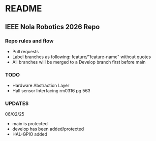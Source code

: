 # README 

## IEEE Nola Robotics 2026 Repo

### Repo rules and flow

- Pull requests
- Label branches as following: feature/"feature-name" without quotes
- All branches will be merged to a Develop branch first before main

### TODO

- Hardware Abstraction Layer
- Hall sensor Interfacing rm0316 pg.563

### UPDATES

 06/02/25
- main is protected
- develop has been added/protected
- HAL-GPIO added
